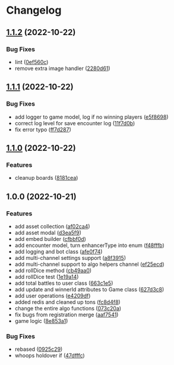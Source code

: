 # Changelog

## [1.1.2](https://github.com/ShoGinn/daruma-bot/compare/v1.1.1...v1.1.2) (2022-10-22)


### Bug Fixes

* lint ([0ef560c](https://github.com/ShoGinn/daruma-bot/commit/0ef560c5e9c388c9ee343244742ab32db917caa4))
* remove extra image handler ([2280d61](https://github.com/ShoGinn/daruma-bot/commit/2280d618b255f0513fd3cc2ada988c48c7758e4b))

## [1.1.1](https://github.com/ShoGinn/daruma-bot/compare/v1.1.0...v1.1.1) (2022-10-22)


### Bug Fixes

* add logger to game model, log if no winning players ([e5f8698](https://github.com/ShoGinn/daruma-bot/commit/e5f8698b3c65ddfaa9ac216d647ea6711b7aa456))
* correct log level for save encounter log ([11f7d0b](https://github.com/ShoGinn/daruma-bot/commit/11f7d0b32b8c667eb4fcd4f8a26cedfb66707680))
* fix error typo ([ff7d287](https://github.com/ShoGinn/daruma-bot/commit/ff7d28766309a0cd8f8d42c5286c242b204add19))

## [1.1.0](https://github.com/ShoGinn/daruma-bot/compare/v1.0.0...v1.1.0) (2022-10-22)


### Features

* cleanup boards ([8181cea](https://github.com/ShoGinn/daruma-bot/commit/8181ceaf21216ff262870cfe730ff3eb9e69f6a8))

## 1.0.0 (2022-10-21)


### Features

* add asset collection ([af02ca4](https://github.com/ShoGinn/daruma-bot/commit/af02ca4499f3960071d14834e1e8ca4532c08cd8))
* add asset modal ([d3ea5f9](https://github.com/ShoGinn/daruma-bot/commit/d3ea5f9255120df374e153036fd09330276fad60))
* add embed builder ([cfbbf0d](https://github.com/ShoGinn/daruma-bot/commit/cfbbf0d3c791bd92ebbdc52c62837d7828fabe42))
* add encounter model, turn enhancerType into enum ([f48fffb](https://github.com/ShoGinn/daruma-bot/commit/f48fffb722c1e88d34f2f813547de0509ccc47c7))
* add logging and bot class ([afe0f74](https://github.com/ShoGinn/daruma-bot/commit/afe0f74103a85ae123663c1d183c0bef6cb4f9c1))
* add multi-channel settings support ([a8f3915](https://github.com/ShoGinn/daruma-bot/commit/a8f391573f6914bc16c7ec2569e373d915878264))
* add multi-channel support to algo helpers channel ([ef25ecd](https://github.com/ShoGinn/daruma-bot/commit/ef25ecd065eaa20396aa918d5f0925e0d14e3ca9))
* add rollDice method ([cb49aa0](https://github.com/ShoGinn/daruma-bot/commit/cb49aa0564459df233d1a1a40d45e38fbfd869cc))
* add rollDice test ([1e19a14](https://github.com/ShoGinn/daruma-bot/commit/1e19a14e5789a8ce4551b87d04169611689105c6))
* add total battles to user class ([663c1e5](https://github.com/ShoGinn/daruma-bot/commit/663c1e5db8e79f8bfe1f7380111810184008986d))
* add update and winnerId attributes to Game class ([627d3c8](https://github.com/ShoGinn/daruma-bot/commit/627d3c8733d3c484922eb7540153d2e730277fec))
* add user operations ([e4209df](https://github.com/ShoGinn/daruma-bot/commit/e4209df73c077770034391e0dc73a373867dfe27))
* added redis and cleaned up tons ([fc8d4f8](https://github.com/ShoGinn/daruma-bot/commit/fc8d4f87e7278b7cd18d295f2e122c50e7094659))
* change the entire algo functions ([073c20a](https://github.com/ShoGinn/daruma-bot/commit/073c20addd179b58b3b704341a51688e19218bd1))
* fix bugs from registration merge ([aaf7541](https://github.com/ShoGinn/daruma-bot/commit/aaf7541c2e2a59ce0d63c1613dbe3881392d476d))
* game logic ([8e853a1](https://github.com/ShoGinn/daruma-bot/commit/8e853a1c71dc8066c508eb8c0f38bf9d6f0319df))


### Bug Fixes

* rebased ([0925c29](https://github.com/ShoGinn/daruma-bot/commit/0925c29fb427ac4426231c07ff901b3e332c2a34))
* whoops holdover if ([47dfffc](https://github.com/ShoGinn/daruma-bot/commit/47dfffc0167865fea48ec7b06b072576b191710f))
